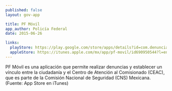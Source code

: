 ```yaml
---
published: false
layout: gov-app

title: PF Móvil
app_author: Policía Federal
date: 2015-06-26

links:
  playStore: https://play.google.com/store/apps/details?id=com.denuncia.ciudadana
  appleStore: https://itunes.apple.com/mx/app/pf-movil/id690950544?l=en&mt=8
---
```


PF Móvil es una aplicación que permite realizar denuncias y establecer un vínculo entre la ciudadanía y el Centro de Atención al Comisionado (CEAC), que es parte de la Comisión Nacional de Seguridad (CNS) Mexicana. (Fuente: App Store en iTunes)
